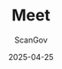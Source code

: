 ---
layout: layouts/cards
title: "Meet"
date: 2025-04-25
modified: 
author: ScanGov
description: "Schedule a meeting with ScanGov."
permalink: /meet/
---